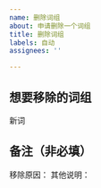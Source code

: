 ```yaml
---
name: 删除词组
about: 申请删除一个词组
title: 删除词组
labels: 自动
assignees: ''

---
```


## 想要移除的词组
新词

## 备注（非必填）
移除原因：
其他说明：
